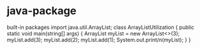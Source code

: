 # java-package
built-in packages
import java.util.ArrayList;
class ArrayListUtilization
{
public static void main(string[] args)
{
ArrayList<Integer> myList = new ArrayList<>(3);
myList.add(3);
myList.add(2);
myList.add(1);
System.out.print/n(myList);
}
}
